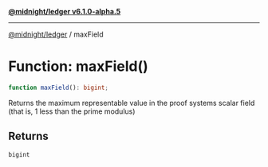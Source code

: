 [**@midnight/ledger v6.1.0-alpha.5**](../README.md)

***

[@midnight/ledger](../globals.md) / maxField

# Function: maxField()

```ts
function maxField(): bigint;
```

Returns the maximum representable value in the proof systems scalar field
(that is, 1 less than the prime modulus)

## Returns

`bigint`
